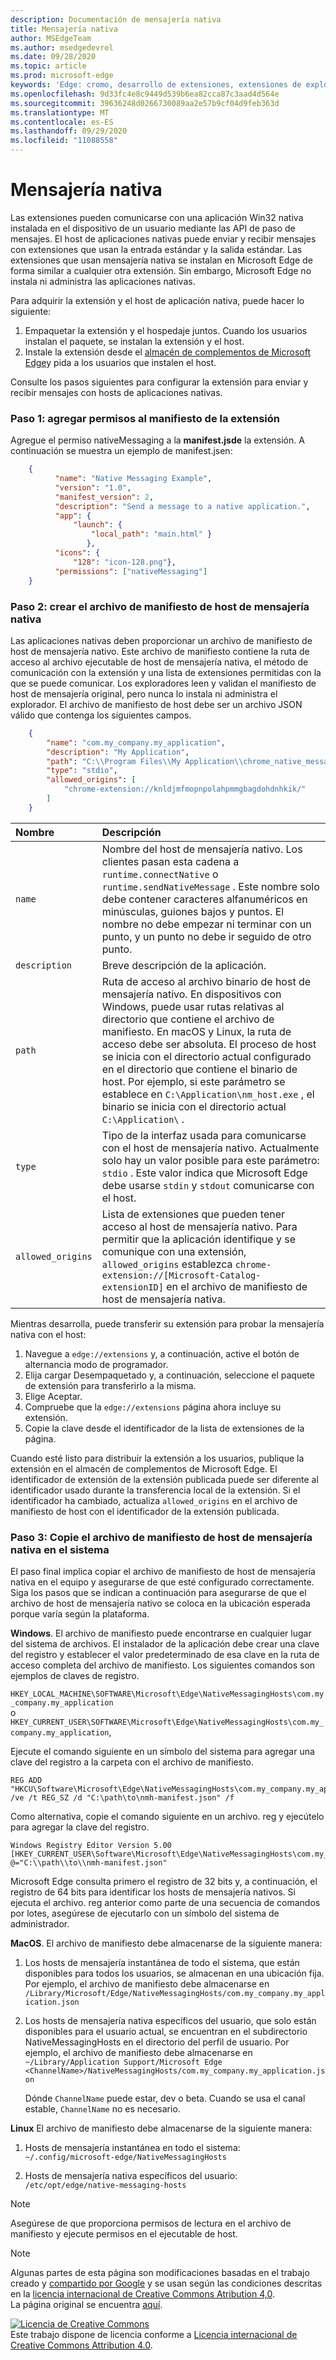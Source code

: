 ```yaml
---
description: Documentación de mensajería nativa
title: Mensajería nativa
author: MSEdgeTeam
ms.author: msedgedevrel
ms.date: 09/28/2020
ms.topic: article
ms.prod: microsoft-edge
keywords: 'Edge: cromo, desarrollo de extensiones, extensiones de explorador, complementos, centro de Partners, desarrollador'
ms.openlocfilehash: 9d33fc4e8c9449d539b6ea82cca87c3aad4d564e
ms.sourcegitcommit: 39636248d0266730089aa2e57b9cf04d9feb363d
ms.translationtype: MT
ms.contentlocale: es-ES
ms.lasthandoff: 09/29/2020
ms.locfileid: "11088558"
---
```

# Mensajería nativa  

Las extensiones pueden comunicarse con una aplicación Win32 nativa instalada en el dispositivo de un usuario mediante las API de paso de mensajes. El host de aplicaciones nativas puede enviar y recibir mensajes con extensiones que usan la entrada estándar y la salida estándar. Las extensiones que usan mensajería nativa se instalan en Microsoft Edge de forma similar a cualquier otra extensión. Sin embargo, Microsoft Edge no instala ni administra las aplicaciones nativas.

Para adquirir la extensión y el host de aplicación nativa, puede hacer lo siguiente:

1. Empaquetar la extensión y el hospedaje juntos. Cuando los usuarios instalan el paquete, se instalan la extensión y el host.
1. Instale la extensión desde el [almacén de complementos de Microsoft Edge][EdgeAddons]y pida a los usuarios que instalen el host. 

Consulte los pasos siguientes para configurar la extensión para enviar y recibir mensajes con hosts de aplicaciones nativas.

### Paso 1: agregar permisos al manifiesto de la extensión

Agregue el permiso nativeMessaging a la **manifest.jsde** la extensión. A continuación se muestra un ejemplo de manifest.jsen:

```json
    {
          "name": "Native Messaging Example",
          "version": "1.0",
          "manifest_version": 2, 
          "description": "Send a message to a native application.",
          "app": { 
              "launch": { 
                  "local_path": "main.html" } 
                 }, 
          "icons": { 
              "128": "icon-128.png"}, 
          "permissions": ["nativeMessaging"] 
    }
```

### Paso 2: crear el archivo de manifiesto de host de mensajería nativa
    
Las aplicaciones nativas deben proporcionar un archivo de manifiesto de host de mensajería nativo. Este archivo de manifiesto contiene la ruta de acceso al archivo ejecutable de host de mensajería nativa, el método de comunicación con la extensión y una lista de extensiones permitidas con la que se puede comunicar. Los exploradores leen y validan el manifiesto de host de mensajería original, pero nunca lo instala ni administra el explorador. El archivo de manifiesto de host debe ser un archivo JSON válido que contenga los siguientes campos.

    
```json
    {
        "name": "com.my_company.my_application",
        "description": "My Application",
        "path": "C:\\Program Files\\My Application\\chrome_native_messaging_host.exe",
        "type": "stdio",
        "allowed_origins": [
            "chrome-extension://knldjmfmopnpolahpmmgbagdohdnhkik/"
        ]
    }
```  




| Nombre | Descripción |  
|:--- |:--- |  
| `name` | Nombre del host de mensajería nativo. Los clientes pasan esta cadena a `runtime.connectNative` o `runtime.sendNativeMessage` .  Este nombre solo debe contener caracteres alfanuméricos en minúsculas, guiones bajos y puntos.  El nombre no debe empezar ni terminar con un punto, y un punto no debe ir seguido de otro punto. |  
| `description` | Breve descripción de la aplicación. |  
| `path` | Ruta de acceso al archivo binario de host de mensajería nativo. En dispositivos con Windows, puede usar rutas relativas al directorio que contiene el archivo de manifiesto. En macOS y Linux, la ruta de acceso debe ser absoluta. El proceso de host se inicia con el directorio actual configurado en el directorio que contiene el binario de host. Por ejemplo, si este parámetro se establece en `C:\Application\nm_host.exe` , el binario se inicia con el directorio actual `C:\Application\` . |  
| `type` | Tipo de la interfaz usada para comunicarse con el host de mensajería nativo.  Actualmente solo hay un valor posible para este parámetro: `stdio` .  Este valor indica que Microsoft Edge debe usarse `stdin` y `stdout` comunicarse con el host. |  
| `allowed_origins` |  Lista de extensiones que pueden tener acceso al host de mensajería nativo.  Para permitir que la aplicación identifique y se comunique con una extensión, `allowed_origins` establezca `chrome-extension://[Microsoft-Catalog-extensionID]` en el archivo de manifiesto de host de mensajería nativa. |  


Mientras desarrolla, puede transferir su extensión para probar la mensajería nativa con el host:
1. Navegue a `edge://extensions` y, a continuación, active el botón de alternancia modo de programador. 
1. Elija cargar Desempaquetado y, a continuación, seleccione el paquete de extensión para transferirlo a la misma.  
1. Elige Aceptar.
1. Compruebe que la `edge://extensions` página ahora incluye su extensión. 
1. Copie la clave desde el identificador de la lista de extensiones de la página.

Cuando esté listo para distribuir la extensión a los usuarios, publique la extensión en el almacén de complementos de Microsoft Edge. El identificador de extensión de la extensión publicada puede ser diferente al identificador usado durante la transferencia local de la extensión. Si el identificador ha cambiado, actualiza `allowed_origins` en el archivo de manifiesto de host con el identificador de la extensión publicada. 



### Paso 3: Copie el archivo de manifiesto de host de mensajería nativa en el sistema

El paso final implica copiar el archivo de manifiesto de host de mensajería nativa en el equipo y asegurarse de que esté configurado correctamente. Siga los pasos que se indican a continuación para asegurarse de que el archivo de host de mensajería nativo se coloca en la ubicación esperada porque varía según la plataforma.
    
**Windows**. El archivo de manifiesto puede encontrarse en cualquier lugar del sistema de archivos. El instalador de la aplicación debe crear una clave del registro y establecer el valor predeterminado de esa clave en la ruta de acceso completa del archivo de manifiesto. Los siguientes comandos son ejemplos de claves de registro.
    
`HKEY_LOCAL_MACHINE\SOFTWARE\Microsoft\Edge\NativeMessagingHosts\com.my_company.my_application`  
    o  
`HKEY_CURRENT_USER\SOFTWARE\Microsoft\Edge\NativeMessagingHosts\com.my_company.my_application`,  
    
Ejecute el comando siguiente en un símbolo del sistema para agregar una clave del registro a la carpeta con el archivo de manifiesto.
    
```shell
REG ADD "HKCU\Software\Microsoft\Edge\NativeMessagingHosts\com.my_company.my_application" /ve /t REG_SZ /d "C:\path\to\nmh-manifest.json" /f
```  
    
Como alternativa, copie el comando siguiente en un archivo. reg y ejecútelo para agregar la clave del registro. 
    
```shell
Windows Registry Editor Version 5.00
[HKEY_CURRENT_USER\Software\Microsoft\Edge\NativeMessagingHosts\com.my_company.my_application]
@="C:\\path\\to\\nmh-manifest.json"
``` 

  Microsoft Edge consulta primero el registro de 32 bits y, a continuación, el registro de 64 bits para identificar los hosts de mensajería nativos. Si ejecuta el archivo. reg anterior como parte de una secuencia de comandos por lotes, asegúrese de ejecutarlo con un símbolo del sistema de administrador.


**MacOS**. El archivo de manifiesto debe almacenarse de la siguiente manera:

1. Los hosts de mensajería instantánea de todo el sistema, que están disponibles para todos los usuarios, se almacenan en una ubicación fija. Por ejemplo, el archivo de manifiesto debe almacenarse en `/Library/Microsoft/Edge/NativeMessagingHosts/com.my_company.my_application.json`

1. Los hosts de mensajería nativa específicos del usuario, que solo están disponibles para el usuario actual, se encuentran en el subdirectorio NativeMessagingHosts en el directorio del perfil de usuario. Por ejemplo, el archivo de manifiesto debe almacenarse en  
    `~/Library/Application Support/Microsoft Edge <ChannelName>/NativeMessagingHosts/com.my_company.my_application.json`

    Dónde `ChannelName` puede estar, dev o beta. Cuando se usa el canal estable, `ChannelName` no es necesario.


**Linux** El archivo de manifiesto debe almacenarse de la siguiente manera:

1. Hosts de mensajería instantánea en todo el sistema:  `~/.config/microsoft-edge/NativeMessagingHosts`

1. Hosts de mensajería nativa específicos del usuario:  `/etc/opt/edge/native-messaging-hosts`


> [!NOTE]
> Asegúrese de que proporciona permisos de lectura en el archivo de manifiesto y ejecute permisos en el ejecutable de host.


> [!NOTE]
> Algunas partes de esta página son modificaciones basadas en el trabajo creado y [compartido por Google][GoogleSitePolicies] y se usan según las condiciones descritas en la [licencia internacional de Creative Commons Atribution 4,0][CCA4IL].  
> La página original se encuentra [aquí](https://developer.chrome.com/extensions/nativeMessaging).  

[![Licencia de Creative Commons][CCby4Image]][CCA4IL]  
Este trabajo dispone de licencia conforme a [Licencia internacional de Creative Commons Attribution 4.0][CCA4IL].  


<!-- image links -->  

<!-- links -->  

[EdgeAddons]: https://microsoftedge.microsoft.com/addons/Microsoft-Edge-Extensions-Home "Complementos de Microsoft Edge"
[CCA4IL]: https://creativecommons.org/licenses/by/4.0  
[CCby4Image]: https://i.creativecommons.org/l/by/4.0/88x31.png  
[GoogleSitePolicies]: https://developers.google.com/terms/site-policies
